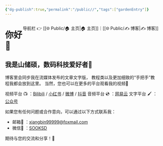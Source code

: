 ```yaml
---
{"dg-publish":true,"permalink":"/public//","tags":["gardenEntry"]}
---
```


<span style="float:right;">

导航栏  👉  [[🌐  Public/🏠 主页\|🏠 主页]]｜[[🌐  Public/✍️ 博客\|✍️ 博客]] 

</span>


# 你好👋 
## 我是山储硕，数码科技爱好者🧐

博客里会同步我在流媒体发布的文章文字版，
教程类以及更加细致的“手把手”教程我都会放到这里。
当然，您也可以在更多的平台观看我的视频🎥

[B]: https://space.bilibili.com/43323541
[XHS]: https://www.xiaohongshu.com/user/profile/62b32ecc000000001b02aa61
[wb]: https://weibo.com/u/3865627063
[dy]: https://www.douyin.com/user/MS4wLjABAAAAM2aAdRIPsSQf1GzdGk2zziIxMEIOwEROOl6II50v1bb9v4Ozm-zITeDJCW7NPu-M
[WYY]: https://music.163.com/#/artist?id=12264340
[GZH]: https://mp.weixin.qq.com/mp/profile_ext?action=home&__biz=MzkxNzM0MTUyMg==&scene=124#wechat_redirect


视频平台 📺 ：[Bilibili][B]  /  [小红书][XHS] / [微博][wb] /  [抖音][dy] 
音频平台 💿 ：[网易云][WYY]
文字平台 🖌 ：[公众号][GZH]


如果您有任何问题或合作意向，可以通过以下方式联系我：

- 邮箱📩 ：[xiangbin99999@foxmail.com](mailto:xiangbin99999@foxmail.com) 
- 微信📲 ：[SOOKSD](weixin://profile/SOOKSD) 

期待与您的交流和分享！💬


